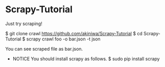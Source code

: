 Scrapy-Tutorial
===============

Just try scraping!

$ git clone crawl https://github.com/akiniwa/Scrapy-Tutorial
$ cd Scrapy-Tutorial
$ scrapy crawl foo -o bar.json -t json

You can see scraped file as bar.json.

* NOTICE
You should install scrapy as follows.
$ sudo pip install scrapy
